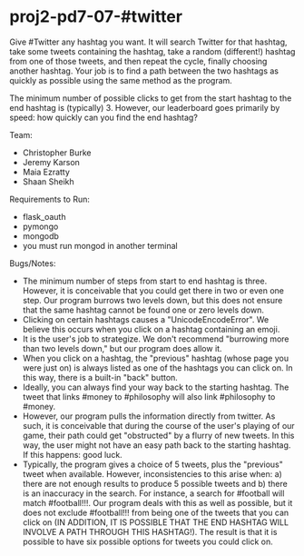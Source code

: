 proj2-pd7-07-#twitter
==================

Give #Twitter any hashtag you want. It will search Twitter for that hashtag, take some tweets containing the hashtag, take a random (different!) hashtag from one of those tweets, and then repeat the cycle, finally choosing another hashtag. Your job is to find a path between the two hashtags as quickly as possible using the same method as the program.

The minimum number of possible clicks to get from the start hashtag to the end hashtag is (typically) 3. However, our leaderboard goes primarily by speed: how quickly can you find the end hashtag? 

Team:
* Christopher Burke
* Jeremy Karson
* Maia Ezratty
* Shaan Sheikh

Requirements to Run:
* flask_oauth
* pymongo
* mongodb
* you must run mongod in another terminal 

Bugs/Notes:
* The minimum number of steps from start to end hashtag is three. However, it is conceivable that you could get there in two or even one step. Our program burrows two levels down, but this does not ensure that the same hashtag cannot be found one or zero levels down.
* Clicking on certain hashtags causes a "UnicodeEncodeError". We believe this occurs when you click on a hashtag containing an emoji.
* It is the user's job to strategize. We don't recommend "burrowing more than two levels down," but our program does allow it.
* When you click on a hashtag, the "previous" hashtag (whose page you were just on) is always listed as one of the hashtags you can click on. In this way, there is a built-in "back" button.
* Ideally, you can always find your way back to the starting hashtag. The tweet that links #money to #philosophy will also link #philosophy to #money.
* However, our program pulls the information directly from twitter. As such, it is conceivable that during the course of the user's playing of our game, their path could get "obstructed" by a flurry of new tweets. In this way, the user might not have an easy path back to the starting hashtag. If this happens: good luck.
* Typically, the program gives a choice of 5 tweets, plus the "previous" tweet when available. However, inconsistencies to this arise when: a) there are not enough results to produce 5 possible tweets and b) there is an inaccuracy in the search. For instance, a search for #football will match #football!!!. Our program deals with this as well as possible, but it does not exclude #football!!! from being one of the tweets that you can click on (IN ADDITION, IT IS POSSIBLE THAT THE END HASHTAG WILL INVOLVE A PATH THROUGH THIS HASHTAG!). The result is that it is possible to have six possible options for tweets you could click on.